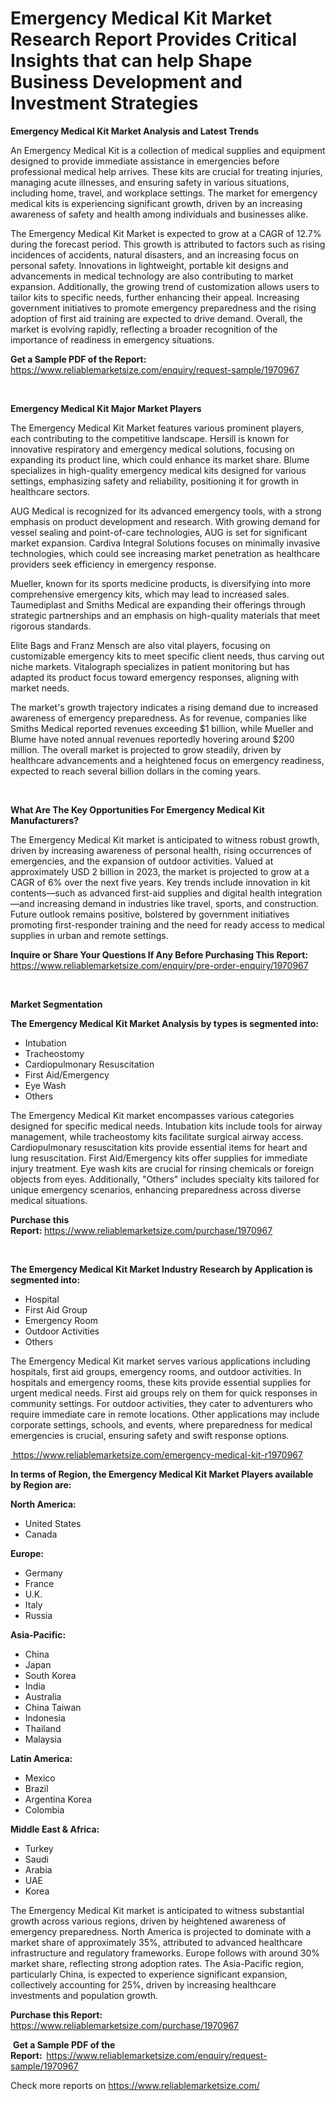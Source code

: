 <p><h1>Emergency Medical Kit Market Research Report Provides Critical Insights that can help Shape Business Development and Investment Strategies</h1></p><p><strong>Emergency Medical Kit Market Analysis and Latest Trends</strong></p>
<p><p>An Emergency Medical Kit is a collection of medical supplies and equipment designed to provide immediate assistance in emergencies before professional medical help arrives. These kits are crucial for treating injuries, managing acute illnesses, and ensuring safety in various situations, including home, travel, and workplace settings. The market for emergency medical kits is experiencing significant growth, driven by an increasing awareness of safety and health among individuals and businesses alike. </p><p>The Emergency Medical Kit Market is expected to grow at a CAGR of 12.7% during the forecast period. This growth is attributed to factors such as rising incidences of accidents, natural disasters, and an increasing focus on personal safety. Innovations in lightweight, portable kit designs and advancements in medical technology are also contributing to market expansion. Additionally, the growing trend of customization allows users to tailor kits to specific needs, further enhancing their appeal. Increasing government initiatives to promote emergency preparedness and the rising adoption of first aid training are expected to drive demand. Overall, the market is evolving rapidly, reflecting a broader recognition of the importance of readiness in emergency situations.</p></p>
<p><strong>Get a Sample PDF of the Report:&nbsp;</strong> <a href="https://www.reliablemarketsize.com/enquiry/request-sample/1970967?utm_campaign=2821&utm_medium=2&utm_source=Github&utm_content=ia&utm_term=03032025&utm_id=emergency-medical-kit">https://www.reliablemarketsize.com/enquiry/request-sample/1970967</a></p>
<p>&nbsp;</p>
<p><strong>Emergency Medical Kit Major Market Players</strong></p>
<p><p>The Emergency Medical Kit Market features various prominent players, each contributing to the competitive landscape. Hersill is known for innovative respiratory and emergency medical solutions, focusing on expanding its product line, which could enhance its market share. Blume specializes in high-quality emergency medical kits designed for various settings, emphasizing safety and reliability, positioning it for growth in healthcare sectors.</p><p>AUG Medical is recognized for its advanced emergency tools, with a strong emphasis on product development and research. With growing demand for vessel sealing and point-of-care technologies, AUG is set for significant market expansion. Cardiva Integral Solutions focuses on minimally invasive technologies, which could see increasing market penetration as healthcare providers seek efficiency in emergency response.</p><p>Mueller, known for its sports medicine products, is diversifying into more comprehensive emergency kits, which may lead to increased sales. Taumediplast and Smiths Medical are expanding their offerings through strategic partnerships and an emphasis on high-quality materials that meet rigorous standards.</p><p>Elite Bags and Franz Mensch are also vital players, focusing on customizable emergency kits to meet specific client needs, thus carving out niche markets. Vitalograph specializes in patient monitoring but has adapted its product focus toward emergency responses, aligning with market needs.</p><p>The market's growth trajectory indicates a rising demand due to increased awareness of emergency preparedness. As for revenue, companies like Smiths Medical reported revenues exceeding $1 billion, while Mueller and Blume have noted annual revenues reportedly hovering around $200 million. The overall market is projected to grow steadily, driven by healthcare advancements and a heightened focus on emergency readiness, expected to reach several billion dollars in the coming years.</p></p>
<p>&nbsp;</p>
<p><strong>What Are The Key Opportunities For Emergency Medical Kit Manufacturers?</strong></p>
<p><p>The Emergency Medical Kit market is anticipated to witness robust growth, driven by increasing awareness of personal health, rising occurrences of emergencies, and the expansion of outdoor activities. Valued at approximately USD 2 billion in 2023, the market is projected to grow at a CAGR of 6% over the next five years. Key trends include innovation in kit contents—such as advanced first-aid supplies and digital health integration—and increasing demand in industries like travel, sports, and construction. Future outlook remains positive, bolstered by government initiatives promoting first-responder training and the need for ready access to medical supplies in urban and remote settings.</p></p>
<p><strong>Inquire or Share Your Questions If Any Before Purchasing This Report:</strong> <a href="https://www.reliablemarketsize.com/enquiry/pre-order-enquiry/1970967?utm_campaign=2821&utm_medium=2&utm_source=Github&utm_content=ia&utm_term=03032025&utm_id=emergency-medical-kit">https://www.reliablemarketsize.com/enquiry/pre-order-enquiry/1970967</a></p>
<p>&nbsp;</p>
<p><strong>Market Segmentation</strong></p>
<p><strong>The Emergency Medical Kit Market Analysis by types is segmented into:</strong></p>
<p><ul><li>Intubation</li><li>Tracheostomy</li><li>Cardiopulmonary Resuscitation</li><li>First Aid/Emergency</li><li>Eye Wash</li><li>Others</li></ul></p>
<p><p>The Emergency Medical Kit market encompasses various categories designed for specific medical needs. Intubation kits include tools for airway management, while tracheostomy kits facilitate surgical airway access. Cardiopulmonary resuscitation kits provide essential items for heart and lung resuscitation. First Aid/Emergency kits offer supplies for immediate injury treatment. Eye wash kits are crucial for rinsing chemicals or foreign objects from eyes. Additionally, "Others" includes specialty kits tailored for unique emergency scenarios, enhancing preparedness across diverse medical situations.</p></p>
<p><strong>Purchase this Report:&nbsp;</strong><a href="https://www.reliablemarketsize.com/purchase/1970967?utm_campaign=2821&utm_medium=2&utm_source=Github&utm_content=ia&utm_term=03032025&utm_id=emergency-medical-kit">https://www.reliablemarketsize.com/purchase/1970967</a></p>
<p>&nbsp;</p>
<p><strong>The Emergency Medical Kit Market Industry Research by Application is segmented into:</strong></p>
<p><ul><li>Hospital</li><li>First Aid Group</li><li>Emergency Room</li><li>Outdoor Activities</li><li>Others</li></ul></p>
<p><p>The Emergency Medical Kit market serves various applications including hospitals, first aid groups, emergency rooms, and outdoor activities. In hospitals and emergency rooms, these kits provide essential supplies for urgent medical needs. First aid groups rely on them for quick responses in community settings. For outdoor activities, they cater to adventurers who require immediate care in remote locations. Other applications may include corporate settings, schools, and events, where preparedness for medical emergencies is crucial, ensuring safety and swift response options.</p></p>
<p><a href="https://www.reliablemarketsize.com/emergency-medical-kit-r1970967?utm_campaign=2821&utm_medium=2&utm_source=Github&utm_content=ia&utm_term=03032025&utm_id=emergency-medical-kit">&nbsp;https://www.reliablemarketsize.com/emergency-medical-kit-r1970967</a></p>
<p><strong>In terms of Region, the Emergency Medical Kit Market Players available by Region are:</strong></p>
<p>
    <p> <strong> North America: </strong>
        <ul>
            <li>United States</li>
            <li>Canada</li>
        </ul>
        </p> 
    <p> <strong> Europe: </strong>
        <ul>
            <li>Germany</li>
            <li>France</li>
            <li>U.K.</li>
            <li>Italy</li>
            <li>Russia</li>
        </ul>
        </p> 
    <p> <strong> Asia-Pacific: </strong>
        <ul>
            <li>China</li>
            <li>Japan</li>
            <li>South Korea</li>
            <li>India</li>
            <li>Australia</li>
            <li>China Taiwan</li>
            <li>Indonesia</li>
            <li>Thailand</li>
            <li>Malaysia</li>
        </ul>
        </p> 
    <p> <strong> Latin America: </strong>
        <ul>
            <li>Mexico</li>
            <li>Brazil</li>
            <li>Argentina Korea</li>
            <li>Colombia</li>
        </ul>
        </p> 
    <p> <strong> Middle East & Africa: </strong>
        <ul>
            <li>Turkey</li>
            <li>Saudi</li>
            <li>Arabia</li>
            <li>UAE</li>
            <li>Korea</li>
        </ul>
    </p>
    </p>
<p><p>The Emergency Medical Kit market is anticipated to witness substantial growth across various regions, driven by heightened awareness of emergency preparedness. North America is projected to dominate with a market share of approximately 35%, attributed to advanced healthcare infrastructure and regulatory frameworks. Europe follows with around 30% market share, reflecting strong adoption rates. The Asia-Pacific region, particularly China, is expected to experience significant expansion, collectively accounting for 25%, driven by increasing healthcare investments and population growth.</p></p>
<p><strong>Purchase this Report: </strong><a href="https://www.reliablemarketsize.com/purchase/1970967?utm_campaign=2821&utm_medium=2&utm_source=Github&utm_content=ia&utm_term=03032025&utm_id=emergency-medical-kit">https://www.reliablemarketsize.com/purchase/1970967</a></p>
<p>&nbsp;<strong>Get a Sample PDF of the Report:&nbsp;&nbsp;</strong><a href="https://www.reliablemarketsize.com/enquiry/request-sample/1970967?utm_campaign=2821&utm_medium=2&utm_source=Github&utm_content=ia&utm_term=03032025&utm_id=emergency-medical-kit">https://www.reliablemarketsize.com/enquiry/request-sample/1970967</a></p>
<p><strong></strong></p>
<p>Check more reports on <a href="https://www.reliablemarketsize.com/?utm_campaign=2821&utm_medium=2&utm_source=Github&utm_content=ia&utm_term=03032025&utm_id=emergency-medical-kit">https://www.reliablemarketsize.com/</a></p>